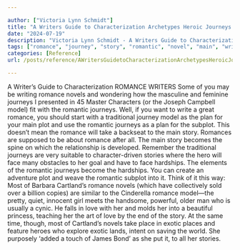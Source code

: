 ```yaml
---

author: ["Victoria Lynn Schmidt"]
title: "A Writers Guide to Characterization Archetypes Heroic Journeys and Other Elements of Dynamic Character Development - part0010_split_072.html"
date: "2024-07-19"
description: "Victoria Lynn Schmidt - A Writers Guide to Characterization Archetypes Heroic Journeys and Other Elements of Dynamic Character Development"
tags: ["romance", "journey", "story", "romantic", "novel", "main", "writer", "model", "traditional", "plan", "plot", "subplot", "take", "hero", "face", "hardship", "cartland", "love", "place", "exotic", "guide", "characterization", "may", "writing", "wondering"]
categories: [Reference]
url: /posts/reference/AWritersGuidetoCharacterizationArchetypesHeroicJourneysandOtherElementsofDynamicCharacterDevelopment-part0010split072html

---
```



A Writer’s Guide to Characterization
ROMANCE WRITERS
Some of you may be writing romance novels and wondering how the masculine and feminine journeys I presented in 45 Master Characters (or the Joseph Campbell model) fit with the romantic journeys. Well, if you want to write a great romance, you should start with a traditional journey model as the plan for your main plot and use the romantic journeys as a plan for the subplot. This doesn’t mean the romance will take a backseat to the main story. Romances are supposed to be about romance after all.
The main story becomes the spine on which the relationship is developed. Remember the traditional journeys are very suitable to character-driven stories where the hero will face many obstacles to her goal and have to face hardships. The elements of the romantic journeys become the hardships. You can create an adventure plot and weave the romantic subplot into it.
Think of it this way: Most of Barbara Cartland’s romance novels (which have collectively sold over a billion copies) are similar to the Cinderella romance model—the pretty, quiet, innocent girl meets the handsome, powerful, older man who is usually a cynic. He falls in love with her and molds her into a beautiful princess, teaching her the art of love by the end of the story.
At the same time, though, most of Cartland’s novels take place in exotic places and feature heroes who explore exotic lands, intent on saving the world. She purposely ‘added a touch of James Bond’ as she put it, to all her stories.
